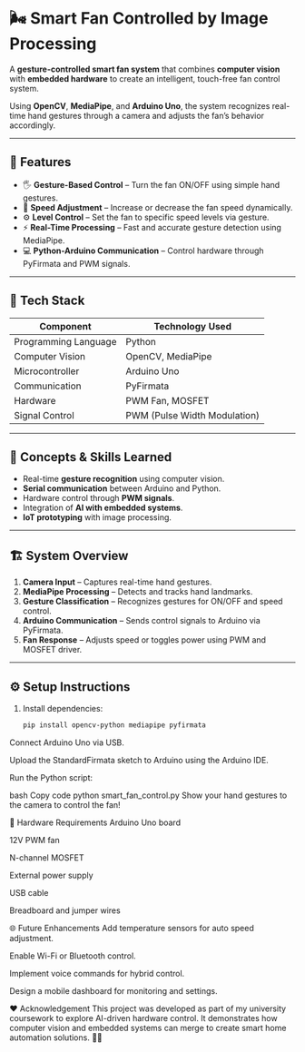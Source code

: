# 🌬️ Smart Fan Controlled by Image Processing

A **gesture-controlled smart fan system** that combines **computer vision** with **embedded hardware** to create an intelligent, touch-free fan control system.

Using **OpenCV**, **MediaPipe**, and **Arduino Uno**, the system recognizes real-time hand gestures through a camera and adjusts the fan’s behavior accordingly.

---

## 🚀 Features
- 🖐️ **Gesture-Based Control** – Turn the fan ON/OFF using simple hand gestures.  
- 🔄 **Speed Adjustment** – Increase or decrease the fan speed dynamically.  
- ⚙️ **Level Control** – Set the fan to specific speed levels via gesture.  
- ⚡ **Real-Time Processing** – Fast and accurate gesture detection using MediaPipe.  
- 💻 **Python-Arduino Communication** – Control hardware through PyFirmata and PWM signals.  

---

## 🔧 Tech Stack
| Component | Technology Used |
|------------|----------------|
| Programming Language | Python |
| Computer Vision | OpenCV, MediaPipe |
| Microcontroller | Arduino Uno |
| Communication | PyFirmata |
| Hardware | PWM Fan, MOSFET |
| Signal Control | PWM (Pulse Width Modulation) |

---

## 🧠 Concepts & Skills Learned
- Real-time **gesture recognition** using computer vision.  
- **Serial communication** between Arduino and Python.  
- Hardware control through **PWM signals**.  
- Integration of **AI with embedded systems**.  
- **IoT prototyping** with image processing.  

---

## 🏗️ System Overview
1. **Camera Input** – Captures real-time hand gestures.  
2. **MediaPipe Processing** – Detects and tracks hand landmarks.  
3. **Gesture Classification** – Recognizes gestures for ON/OFF and speed control.  
4. **Arduino Communication** – Sends control signals to Arduino via PyFirmata.  
5. **Fan Response** – Adjusts speed or toggles power using PWM and MOSFET driver.  

---

## ⚙️ Setup Instructions
1. Install dependencies:
   ```bash
   pip install opencv-python mediapipe pyfirmata
Connect Arduino Uno via USB.

Upload the StandardFirmata sketch to Arduino using the Arduino IDE.

Run the Python script:

bash
Copy code
python smart_fan_control.py
Show your hand gestures to the camera to control the fan!

🧩 Hardware Requirements
Arduino Uno board

12V PWM fan

N-channel MOSFET

External power supply

USB cable

Breadboard and jumper wires

🌐 Future Enhancements
Add temperature sensors for auto speed adjustment.

Enable Wi-Fi or Bluetooth control.

Implement voice commands for hybrid control.

Design a mobile dashboard for monitoring and settings.

❤️ Acknowledgement
This project was developed as part of my university coursework to explore AI-driven hardware control.
It demonstrates how computer vision and embedded systems can merge to create smart home automation solutions. 🏡✨
